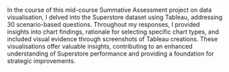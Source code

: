 In the course of this mid-course Summative Assessment project on data visualisation, I delved into the Superstore dataset using Tableau, addressing 30 scenario-based questions. 
Throughout my responses, I provided insights into chart findings, rationale for selecting specific chart types, and included visual evidence through screenshots of Tableau creations. 
These visualisations offer valuable insights, contributing to an enhanced understanding of Superstore performance and providing a foundation for strategic improvements.
